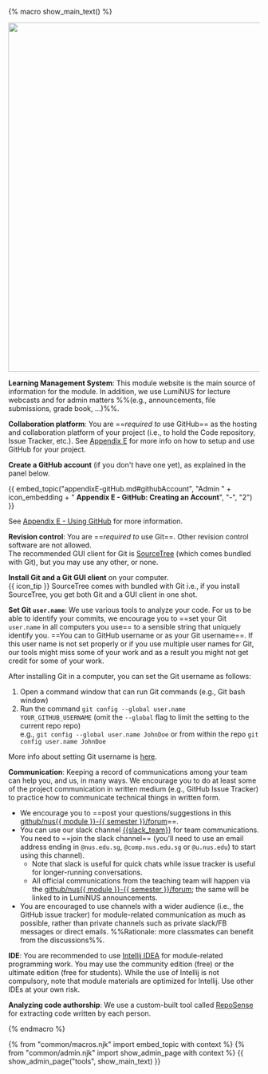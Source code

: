 {% macro show_main_text() %}
<div id="main">

<img src="{{baseUrl}}/admin/images/toolsList.png" style="width: 700px"><br>

**Learning Management System**: This module website is the main source of information for the module. In addition, we use LumiNUS for lecture webcasts and for admin matters %%(e.g., announcements, file submissions, grade book, ...)%%.

<div id="github">

**Collaboration platform**: You are ==_required to_ use GitHub== as the hosting and collaboration platform of your project (i.e., to hold the Code repository, Issue Tracker, etc.). See [Appendix E]({{baseUrl}}/admin/index.html#admin-appendixE-github) for more info on how to setup and use GitHub for your project.

<box>

**Create a GitHub account** (if you don't have one yet), as explained in the panel below.

{{ embed_topic("appendixE-gitHub.md#githubAccount", "Admin " + icon_embedding + " **Appendix E - GitHub: Creating an Account**", "-", "2") }}

</box>

See [Appendix E - Using GitHub](appendixE-gitHub.html) for more information.

</div>


<div id="rcs">

**Revision control**: You are ==_required to_ use Git==. Other revision control software are not allowed.  
The recommended GUI client for Git is [SourceTree](https://www.sourcetreeapp.com/) (which comes bundled with Git), but you may use any other, or none.

<box>

**Install Git and a Git GUI client** on your computer.<br>
  {{ icon_tip }} SourceTree comes with bundled with Git i.e., if you install SourceTree, you get both Git and a GUI client in one shot.

<div id="git-username">

**Set Git `user.name`**: We use various tools to analyze your code. For us to be able to identify your commits, we encourage you to ==set your Git `user.name` in all computers you use== to a sensible string that uniquely identify you. ==You can to GitHub username or as your Git username==. If this user name is not set properly or if you use multiple user names for Git, our tools might miss some of your work and as a result you might not get credit for some of your work.

After installing Git in a computer, you can set the Git username as follows:
1. Open a command window that can run Git commands (e.g., Git bash window)
2. Run the command `git config --global user.name YOUR_GITHUB_USERNAME` (omit the `--global` flag to limit the setting to the current repo repo)<br>
   e.g., `git config --global user.name JohnDoe` or from within the repo `git config user.name JohnDoe`

More info about setting Git username is [here](https://help.github.com/articles/setting-your-username-in-git/).

</box>

</div>

<div id="communication">

**Communication**: Keeping a record of communications among your team can help you, and us, in many ways. We encourage you to do at least some of the project communication in written medium (e.g., GitHub Issue Tracker) to practice how to communicate technical things in written form.
 * We encourage you to ==post your questions/suggestions in this [github/nus{{ module }}-{{ semester }}/forum]({{module_org}}/forum/issues)==.
 * You can use our slack channel [{{slack_team}}]({{slack_team}}) for team communications. You need to ==join the slack channel== (you'll need to use an email address ending in `@nus.edu.sg`, `@comp.nus.edu.sg` or `@u.nus.edu`) to start using this channel).
   * Note that slack is useful for quick chats while issue tracker is useful for longer-running conversations.
   * All official communications from the teaching team will happen via the [github/nus{{ module }}-{{ semester }}/forum]({{module_org}}/forum/issues); the same will be linked to in LumiNUS announcements.
 * You are encouraged to use channels with a wider audience (i.e., the GitHub issue tracker) for module-related communication as much as possible, rather than private channels such as private slack/FB messages or direct emails. %%Rationale: more classmates can benefit from the discussions%%.

</div>


**IDE**: You are recommended to use [Intellij IDEA](https://www.jetbrains.com/idea/) for module-related programming work. You may use the community edition (free) or the ultimate edition (free for students). While the use of Intellij is not compulsory, note that module materials are optimized for Intellij. Use other IDEs at your own risk. 


**Analyzing code authorship**: We use a custom-built tool called [RepoSense](https://github.com/reposense/RepoSense) for extracting code written by each person.

<include src="reposenseCompatibility.md#main" />

</div>
{% endmacro %}

{% from "common/macros.njk" import embed_topic with context %}
{% from "common/admin.njk" import show_admin_page with context %}
{{ show_admin_page("tools", show_main_text) }}
